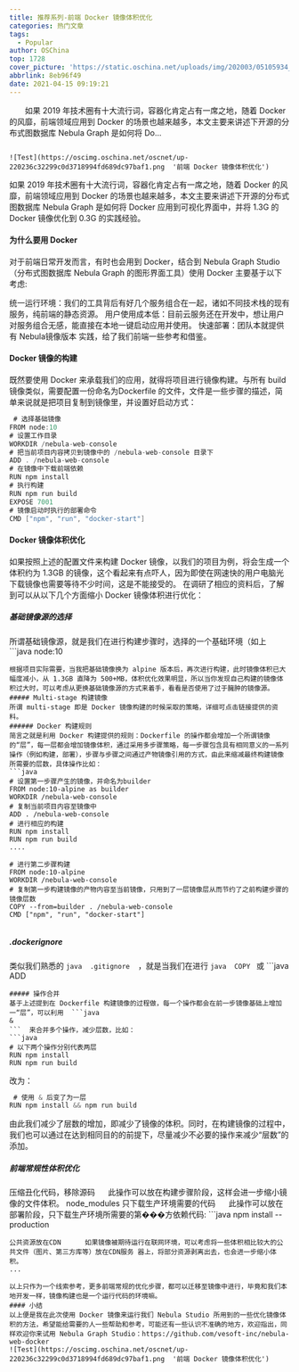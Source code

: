 ```yaml
---
title: 推荐系列-前端 Docker 镜像体积优化
categories: 热门文章
tags:
  - Popular
author: OSChina
top: 1728
cover_picture: 'https://static.oschina.net/uploads/img/202003/05105934_mxTJ.jpeg'
abbrlink: 8eb96f49
date: 2021-04-15 09:19:21
---
```


&emsp;&emsp;如果 2019 年技术圈有十大流行词，容器化肯定占有一席之地，随着 Docker 的风靡，前端领域应用到 Docker 的场景也越来越多，本文主要来讲述下开源的分布式图数据库 Nebula Graph 是如何将 Do...
<!-- more -->

                                                                                                                                                                                        ![Test](https://oscimg.oschina.net/oscnet/up-220236c32299c0d3718994fd689dc97baf1.png  '前端 Docker 镜像体积优化') 
如果 2019 年技术圈有十大流行词，容器化肯定占有一席之地，随着 Docker 的风靡，前端领域应用到 Docker 的场景也越来越多，本文主要来讲述下开源的分布式图数据库 Nebula Graph 是如何将 Docker 应用到可视化界面中，并将 1.3G 的 Docker 镜像优化到 0.3G 的实践经验。 
#### 为什么要用 Docker 
对于前端日常开发而言，有时也会用到 Docker，结合到 Nebula Graph Studio （分布式图数据库 Nebula Graph 的图形界面工具）使用 Docker 主要基于以下考虑: 
 
 统一运行环境：我们的工具背后有好几个服务组合在一起，诸如不同技术栈的现有服务，纯前端的静态资源。 
 用户使用成本低：目前云服务还在开发中，想让用户对服务组合无感，能直接在本地一键启动应用并使用。 
 快速部署：团队本就提供有 Nebula镜像版本 实践，给了我们前端一些参考和借鉴。 
 
#### Docker 镜像的构建 
既然要使用 Docker 来承载我们的应用，就得将项目进行镜像构建。与所有 build 镜像类似，需要配置一份命名为Dockerfile 的文件，文件是一些步骤的描述，简单来说就是把项目复制到镜像里，并设置好启动方式： 
 ```java 
  # 选择基础镜像
FROM node:10
# 设置工作目录
WORKDIR /nebula-web-console
# 把当前项目内容拷贝到镜像中的 /nebula-web-console 目录下
ADD . /nebula-web-console
# 在镜像中下载前端依赖
RUN npm install
# 执行构建
RUN npm run build
EXPOSE 7001
# 镜像启动时执行的部署命令
CMD ["npm", "run", "docker-start"]

  ```  
#### Docker 镜像体积优化 
如果按照上述的配置文件来构建 Docker 镜像，以我们的项目为例，将会生成一个体积约为 1.3GB 的镜像，这个看起来有点吓人，因为即使在网速快的用户电脑光下载镜像也需要等待不少时间，这是不能接受的。 
在调研了相应的资料后，了解到可以从以下几个方面缩小 Docker 镜像体积进行优化： 
##### 基础镜像源的选择 
所谓基础镜像源，就是我们在进行构建步骤时，选择的一个基础环境（如上  ```java 
  node:10
  ```  )，通过查看 Dockerhub 上有关 Node.js 的基础环境镜像时，我们会发现有多个版本，虽然都是 Node.js 相关基础镜像，但不同版本，他们除了 Node.js 版本不同外，在内部集成的环境也不一样，例如带有 alpine 的版本，相当于是一个比较精巧的 Linux 系统镜像，在此版本运行的容器中会发现不存在我们常规系统中所附带的工具，比如 bash、curl 等，由此来缩小体积。 
根据项目实际需要，当我把基础镜像换为 alpine 版本后，再次进行构建，此时镜像体积已大幅度减小，从 1.3GB 直降为 500+MB，体积优化效果明显，所以当你发现自己构建的镜像体积过大时，可以考虑从更换基础镜像源的方式来着手，看看是否使用了过于臃肿的镜像源。 
##### Multi-stage 构建镜像 
所谓 multi-stage 即是 Docker 镜像构建的时候采取的策略，详细可点击链接提供的资料。 
###### Docker 构建规则 
简言之就是利用 Docker 构建提供的规则：Dockerfile 的操作都会增加一个所谓镜像的“层”，每一层都会增加镜像体积，通过采用多步骤策略，每一步骤包含具有相同意义的一系列操作（例如构建，部署），步骤与步骤之间通过产物镜像引用的方式，由此来缩减最终构建镜像所需要的层数，具体操作比如： 
 ```java 
  # 设置第一步骤产生的镜像，并命名为builder
FROM node:10-alpine as builder
WORKDIR /nebula-web-console
# 复制当前项目内容至镜像中
ADD . /nebula-web-console
# 进行相应的构建
RUN npm install
RUN npm run build
....

# 进行第二步骤构建
FROM node:10-alpine
WORKDIR /nebula-web-console
# 复制第一步构建镜像的产物内容至当前镜像，只用到了一层镜像层从而节约了之前构建步骤的镜像层数
COPY --from=builder . /nebula-web-console
CMD ["npm", "run", "docker-start"]


  ```  
##### .dockerignore 
类似我们熟悉的  ```java 
  .gitignore
  ```  ，就是当我们在进行  ```java 
  COPY
  ```  或  ```java 
  ADD
  ```  文件复制操作时，将不必要的文件忽略掉（诸如文档文件、git文件、node_modules以及一些非生成必要文件等），从而减小镜像体积，更详细内容可参考文档连接：.dockerignore。 
##### 操作合并 
基于上述提到在 Dockerfile 构建镜像的过程做，每一个操作都会在前一步镜像基础上增加一“层”，可以利用  ```java 
  &
  ```  来合并多个操作，减少层数，比如： 
 ```java 
  # 以下两个操作分别代表两层
RUN npm install
RUN npm run build

  ```  
改为： 
 ```java 
  # 使用 & 后变了为一层
RUN npm install && npm run build

  ```  
由此我们减少了层数的增加，即减少了镜像的体积。同时，在构建镜像的过程中，我们也可以通过在达到相同目的的前提下，尽量减少不必要的操作来减少“层数”的添加。 
##### 前端常规性体积优化 
 
 压缩丑化代码，移除源码      此操作可以放在构建步骤阶段，这样会进一步缩小镜像的文件体积。 
 node_modules 只下载生产环境需要的代码      此操作可以放在部署阶段，只下载生产环境所需要的第���方依赖代码:  ```java 
  npm install --production
  ```  。 
 公共资源放在CDN      如果镜像被期待运行在联网环境，可以考虑将一些体积相比较大的公共文件（图片、第三方库等）放在CDN服务 器上，将部分资源剥离出去，也会进一步缩小体积。 
 ... 
 
以上只作为一个线索参考，更多前端常规的优化步骤，都可以迁移至镜像中进行，毕竟和我们本地开发一样，镜像构建也是一个运行代码的环境嘛。 
#### 小结 
以上便是我在此次使用 Docker 镜像来运行我们 Nebula Studio 所用到的一些优化镜像体积的方法，希望能给需要的人一些帮助和参考，可能还有一些认识不准确的地方，欢迎指出，同样欢迎你来试用 Nebula Graph Studio：https://github.com/vesoft-inc/nebula-web-docker  
![Test](https://oscimg.oschina.net/oscnet/up-220236c32299c0d3718994fd689dc97baf1.png  '前端 Docker 镜像体积优化')
                                        